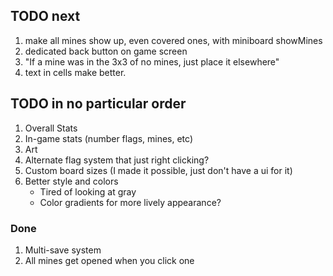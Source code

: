 ## TODO next

1. make all mines show up, even covered ones, with miniboard showMines
2. dedicated back button on game screen
3. "If a mine was in the 3x3 of no mines, just place it elsewhere"
4. text in cells make better.

## TODO in no particular order

1. Overall Stats
2. In-game stats (number flags, mines, etc)
3. Art
4. Alternate flag system that just right clicking?
5. Custom board sizes (I made it possible, just don't have a ui for it)
6. Better style and colors
    - Tired of looking at gray
    - Color gradients for more lively appearance?

### Done

1. Multi-save system
2. All mines get opened when you click one

